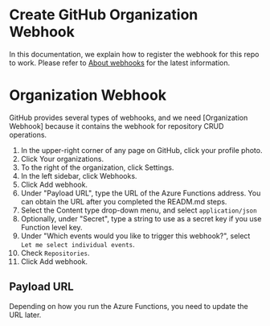 # Create GitHub Organization Webhook

In this documentation, we explain how to register the webhook for this repo to work. Please refer to [About webhooks](https://docs.github.com/en/webhooks/about-webhooks) for the latest information.

# Organization Webhook

GitHub provides several types of webhooks, and we need [Organization Webhook] because it contains the webhook for repository CRUD operations.

1. In the upper-right corner of any page on GitHub, click your profile photo.
1. Click Your organizations.
1. To the right of the organization, click Settings.
1. In the left sidebar, click Webhooks.
1. Click Add webhook.
1. Under "Payload URL", type the URL of the Azure Functions address. You can obtain the URL after you completed the READM.md steps.
1. Select the Content type drop-down menu, and select `application/json`
1. Optionally, under "Secret", type a string to use as a secret key if you use Function level key.
1. Under "Which events would you like to trigger this webhook?", select `Let me select individual events`.
1. Check `Repositories`.
1. Click Add webhook.

## Payload URL

Depending on how you run the Azure Functions, you need to update the URL later.